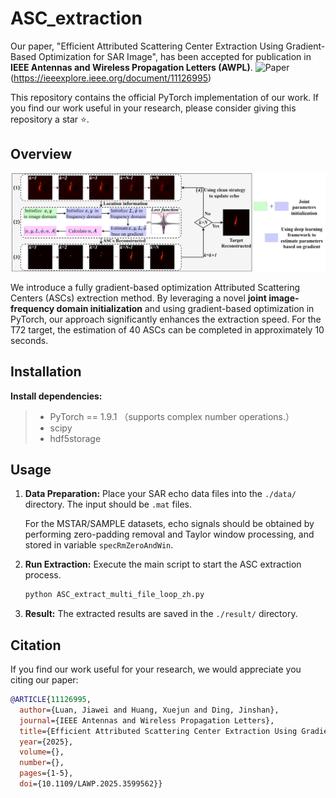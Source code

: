 # ASC_extraction

 Our paper, "Efficient Attributed Scattering Center Extraction Using Gradient-Based Optimization for SAR Image", has been accepted for publication in **IEEE Antennas and Wireless Propagation Letters (AWPL)**.
 ![Paper](https://img.shields.io/badge/paper-IEEE_AWPL-B31B1B.svg)(https://ieeexplore.ieee.org/document/11126995)

This repository contains the official PyTorch implementation of our work. If you find our work useful in your research, please consider giving this repository a star ⭐.

## Overview
![Flowchart of our method](fig/GBASC.png)

We introduce a fully gradient-based optimization Attributed Scattering Centers (ASCs) extrection method. By leveraging a novel **joint image-frequency domain initialization** and using gradient-based optimization in PyTorch, 
our approach significantly enhances the extraction speed. For the T72 target, the estimation of 40 ASCs can be completed in approximately 10 seconds.



## Installation

 **Install dependencies:**
 > * PyTorch == 1.9.1 （supports complex number operations.）
 > * scipy
 > * hdf5storage



## Usage

1.  **Data Preparation:**
    Place your SAR echo data files into the `./data/` directory. The input should be `.mat` files.

    For the MSTAR/SAMPLE datasets, echo signals should be obtained by performing zero-padding removal and Taylor window processing, and stored in variable `specRmZeroAndWin`.

2.  **Run Extraction:**
    Execute the main script to start the ASC extraction process.
    ```bash
    python ASC_extract_multi_file_loop_zh.py
    ```
 3.  **Result:**
    The extracted results are saved in the `./result/` directory.





## Citation

If you find our work useful for your research, we would appreciate you citing our paper:

```bibtex
@ARTICLE{11126995,
  author={Luan, Jiawei and Huang, Xuejun and Ding, Jinshan},
  journal={IEEE Antennas and Wireless Propagation Letters}, 
  title={Efficient Attributed Scattering Center Extraction Using Gradient-Based Optimization for SAR Image}, 
  year={2025},
  volume={},
  number={},
  pages={1-5},
  doi={10.1109/LAWP.2025.3599562}}


